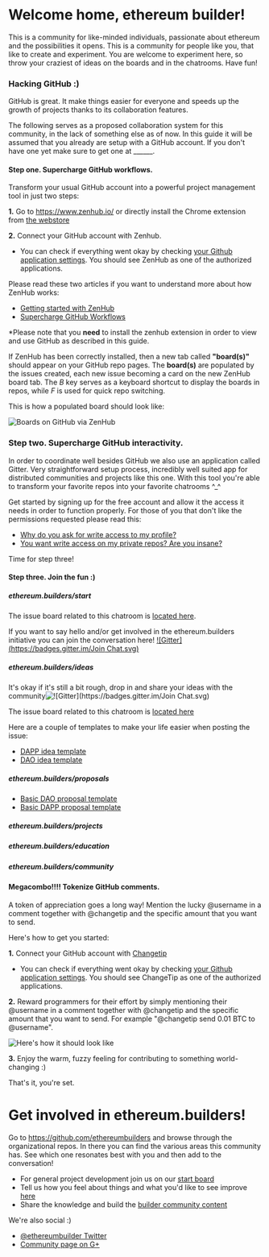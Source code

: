 Welcome home, ethereum builder!
=====
This is a community for like-minded individuals, passionate about ethereum and the possibilities it opens. This is a community for people like you, that like to create and experiment. You are welcome to experiment here, so throw your craziest of ideas on the boards and in the chatrooms. Have fun!

### Hacking GitHub :)

GitHub is great. It make things easier for everyone and speeds up the growth of projects thanks to its collaboration features. 

The following serves as a proposed collaboration system for this community, in the lack of something else as of now. In this guide it will be assumed that you already are setup with a GitHub account. If you don't have one yet make sure to get one at ______. 

#### Step one. Supercharge GitHub workflows.

Transform your usual GitHub account into a powerful project management tool in just two steps:

**1.** Go to https://www.zenhub.io/ or directly install the Chrome extension from [the webstore](https://chrome.google.com/webstore/detail/zenhub-for-github/ogcgkffhplmphkaahpmffcafajaocjbd)

**2.** Connect your GitHub account with Zenhub. 
* You can check if everything went okay by checking [your Github application settings](https://github.com/settings/applications). You should see ZenHub as one of the authorized applications.

Please read these two articles if you want to understand more about how ZenHub works:
* [Getting started with ZenHub](https://www.zenhub.io/blog/getting-started-with-zenhub/)
* [Supercharge GitHub Workflows](https://www.zenhub.io/blog/supercharge-github-workflows-introducing-zenhub-part-i/)

*Please note that you __need__ to install the zenhub extension in order to view and use GitHub as described in this guide. 

If ZenHub has been correctly installed, then a new tab called **"board(s)"** should appear on your GitHub repo pages. The **board(s)** are populated by the issues created, each new issue becoming a card on the new ZenHub board tab. The _B_ key serves as a keyboard shortcut to display the boards in repos, while _F_ is used for quick repo switching. 

This is how a populated board should look like:

![Boards on GitHub via ZenHub](https://camo.githubusercontent.com/c653bdc5842cf262547739eeca8d620fe49754e1/68747470733a2f2f7777772e7a656e6875622e696f2f626c6f672f636f6e74656e742f696d616765732f323031342f4f63742f4f7267616e697a65642d426f6172642e6a7067)

### Step two. Supercharge GitHub interactivity.

In order to coordinate well besides GitHub we also use an application called Gitter. Very straightforward setup process, incredibly well suited app for distributed communities and projects like this one. With this tool you're able to transform your favorite repos into your favorite chatrooms ^_^

Get started by signing up for the free account and allow it the access it needs in order to function properly. For those of you that don't like the permissions requested please read this:

* [Why do you ask for write access to my profile?](https://gitter.zendesk.com/hc/en-us/articles/200178961-Why-do-you-ask-for-write-access-to-my-profile-)
* [You want write access on my private repos? Are you insane?](https://gitter.zendesk.com/hc/en-us/articles/200178971-You-want-write-access-on-my-private-repos-Are-you-insane-)

Time for step three!

#### Step three. Join the fun :)



##### ethereum.builders/start

The issue board related to this chatroom is [located here](https://github.com/ethereumbuilders/start#boards). 

If you want to say hello and/or get involved in the ethereum.builders initiative you can join the conversation here! [![Gitter](https://badges.gitter.im/Join Chat.svg)](https://gitter.im/ethereumbuilders/start?utm_source=badge&utm_medium=badge&utm_campaign=pr-badge&utm_content=badge)

##### ethereum.builders/ideas

It's okay if it's still a bit rough, drop in and share your ideas with the community![![Gitter](https://badges.gitter.im/Join Chat.svg)](https://gitter.im/ethereumbuilders/ideas?utm_source=badge&utm_medium=badge&utm_campaign=pr-badge&utm_content=body_badge)

The issue board related to this chatroom is [located here](https://github.com/ethereumbuilders/ideas#boards)

Here are a couple of templates to make your life easier when posting the issue:

* [DAPP idea template](https://github.com/ethereumbuilders/ideas/wiki/DAPP-idea-template) 
* [DAO idea template](https://github.com/ethereumbuilders/ideas/wiki/DAO-idea-template)

##### ethereum.builders/proposals

* [Basic DAO proposal template](https://github.com/ethereumbuilders/proposals/wiki/basic-DAO-template)
* [Basic DAPP proposal template](https://github.com/ethereumbuilders/proposals/wiki/Basic-DAPP-template) 

##### ethereum.builders/projects

##### ethereum.builders/education

##### ethereum.builders/community


#### Megacombo!!!! Tokenize GitHub comments.

A token of appreciation goes a long way! Mention the lucky @username in a comment together with @changetip and the specific amount that you want to send.

Here's how to get you started:

**1.** Connect your GitHub account with [Changetip](https://www.changetip.com/tip-online/github)

* You can check if everything went okay by checking [your Github application settings](https://github.com/settings/applications). You should see ChangeTip as one of the authorized applications.

**2.** Reward programmers for their effort by simply mentioning their @username in a comment together with @changetip and the specific amount that you want to send. For example "@changetip send 0.01 BTC to @username".

![Here's how it should look like](https://camo.githubusercontent.com/62df85ca0273b075614a36ac7c0bf067f59a5752/68747470733a2f2f692e696d6775722e636f6d2f4d6644613031532e706e67)

**3.** Enjoy the warm, fuzzy feeling for contributing to something world-changing :)

That's it, you're set. 

# Get involved in ethereum.builders!

Go to https://github.com/ethereumbuilders and browse through the organizational repos. In there you can find the various areas this community has. See which one resonates best with you and then add to the conversation! 

* For general project development join us on our [start board](https://github.com/ethereumbuilders/start#boards) 
* Tell us how you feel about things and what you'd like to see improve [here](https://github.com/ethereumbuilders/feedback/#boards)
* Share the knowledge and build the [builder community content](https://github.com/ethereumbuilders/education/#boards)

We're also social :)
* [@ethereumbuilder Twitter](https://twitter.com/ethereumbuilder)
* [Community page on G+](https://plus.google.com)
